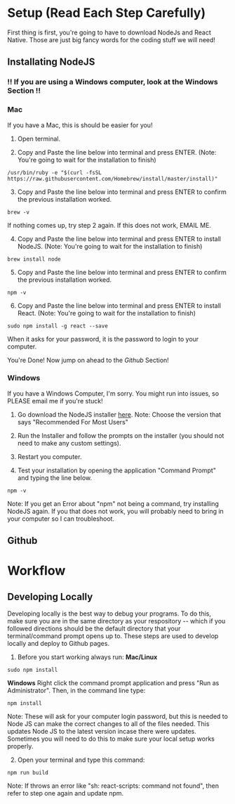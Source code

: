 # Setup (Read Each Step Carefully) #
First thing is first, you're going to have to download NodeJs and React Native. Those are just big fancy words for the coding stuff we will need! 

## Installating NodeJS
### !! If you are using a Windows computer, look at the Windows Section !! ###
### Mac
If you have a Mac, this is should be easier for you!

1. Open terminal.

2. Copy and Paste the line below into terminal and press ENTER. (Note: You're going to wait for the installation to finish)
```shell
/usr/bin/ruby -e "$(curl -fsSL https://raw.githubusercontent.com/Homebrew/install/master/install)"
```

3. Copy and Paste the line below into terminal and press ENTER to confirm the previous installation worked.
```shell
brew -v
```
If nothing comes up, try step 2 again. If this does not work, EMAIL ME.

4. Copy and Paste the line below into terminal and press ENTER to install NodeJS. (Note: You're going to wait for the installation to finish)
```shell
brew install node
```

5. Copy and Paste the line below into terminal and press ENTER to confirm the previous installation worked.
```shell
npm -v
```

6. Copy and Paste the line below into terminal and press ENTER to install React. (Note: You're going to wait for the installation to finish)
```shell
sudo npm install -g react --save
```
When it asks for your password, it is the password to login to your computer.

You're Done! Now jump on ahead to the *Github* Section!

### Windows
If you have a Windows Computer, I'm sorry. You might run into issues, so PLEASE email me if you're stuck! 

1. Go download the NodeJS installer [here](http://nodejs.org/).
 Note: Choose the version that says "Recommended For Most Users"

2. Run the Installer and follow the prompts on the installer (you should not need to make any custom settings).

3. Restart you computer.

4. Test your installation by opening the application "Command Prompt" and typing the line below.
```shell
npm -v
````
Note: If you get an Error about "npm" not being a command, try installing NodeJS again. If you that does not work, you will probably need to bring in your computer so I can troubleshoot.

## Github

# Workflow #

## Developing Locally
Developing locally is the best way to debug your programs. To do this, make sure you are in the same directory as your respository -- which if you followed directions should be the default directory that your terminal/command prompt opens up to. These steps are used to develop locally and deploy to Github pages.
1. Before you start working always run:
**Mac/Linux**
```shell
sudo npm install
```
**Windows**
Right click the command prompt application and press "Run as Administrator". Then, in the command line type:
```shell
npm install
```
Note: These will ask for your computer login password, but this is needed to Node JS can make the correct changes to all of the files needed.
This updates Node JS to the latest version incase there were updates. Sometimes you will need to do this to make sure your local setup works properly.

2. Open your terminal and type this command:
```shell
npm run build
```
Note: If throws an error like "sh: react-scripts: command not found", then refer to step one again and update npm.




